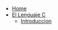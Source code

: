 <!-- _sidebar.md -->

* [Home](/)
* [El Lenguaje C](/c/README.md)
  * [Introduccion](/c/hello_word.md)
